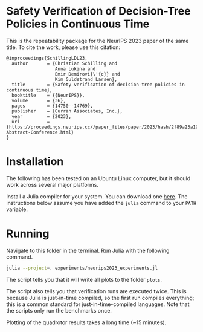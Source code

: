 # Safety Verification of Decision-Tree Policies in Continuous Time

This is the repeatability package for the NeurIPS 2023 paper of the same title.
To cite the work, please use this citation:

```
@inproceedings{SchillingLDL23,
  author       = {Christian Schilling and
                  Anna Lukina and
                  Emir Demirovi{\'{c}} and
                  Kim Guldstrand Larsen},
  title        = {Safety verification of decision-tree policies in continuous time},
  booktitle    = {{NeurIPS}},
  volume       = {36},
  pages        = {14750--14769},
  publisher    = {Curran Associates, Inc.},
  year         = {2023},
  url          = {https://proceedings.neurips.cc//paper_files/paper/2023/hash/2f89a23a19d1617e7fb16d4f7a049ce2-Abstract-Conference.html}
}
```


# Installation

The following has been tested on an Ubuntu Linux computer, but it should work
across several major platforms.

Install a Julia compiler for your system.
You can download one [here](https://julialang.org/).
The instructions below assume you have added the `julia` command to your `PATH`
variable.


# Running

Navigate to this folder in the terminal.
Run Julia with the following command.

```bash
julia --project=. experiments/neurips2023_experiments.jl
```

The script tells you that it will write all plots to the folder `plots`.

The script also tells you that verification runs are executed twice.
This is because Julia is just-in-time compiled, so the first run compiles
everything; this is a common standard for just-in-time-compiled languages.
Note that the scripts only run the benchmarks once.

Plotting of the quadrotor results takes a long time (~15 minutes).
